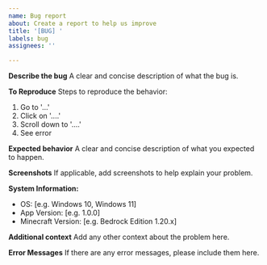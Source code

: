 ```yaml
---
name: Bug report
about: Create a report to help us improve
title: '[BUG] '
labels: bug
assignees: ''

---
```


**Describe the bug**
A clear and concise description of what the bug is.

**To Reproduce**
Steps to reproduce the behavior:
1. Go to '...'
2. Click on '....'
3. Scroll down to '....'
4. See error

**Expected behavior**
A clear and concise description of what you expected to happen.

**Screenshots**
If applicable, add screenshots to help explain your problem.

**System Information:**
 - OS: [e.g. Windows 10, Windows 11]
 - App Version: [e.g. 1.0.0]
 - Minecraft Version: [e.g. Bedrock Edition 1.20.x]

**Additional context**
Add any other context about the problem here.

**Error Messages**
If there are any error messages, please include them here.
